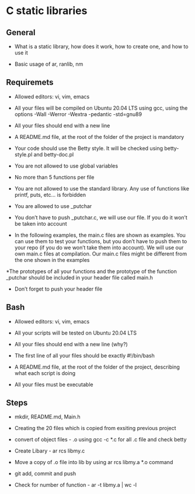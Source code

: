 # C static libraries

## General 

* What is a static library, how does it work, how to create one, and how to use it

* Basic usage of ar, ranlib, nm

## Requiremets

* Allowed editors: vi, vim, emacs

* All your files will be compiled on Ubuntu 20.04 LTS using gcc, using the options -Wall -Werror -Wextra -pedantic -std=gnu89

* All your files should end with a new line

* A README.md file, at the root of the folder of the project is mandatory

* Your code should use the Betty style. It will be checked using betty-style.pl and betty-doc.pl

* You are not allowed to use global variables

* No more than 5 functions per file

* You are not allowed to use the standard library. Any use of functions like printf, puts, etc… is forbidden

* You are allowed to use _putchar

* You don’t have to push _putchar.c, we will use our file. If you do it won’t be taken into account

* In the following examples, the main.c files are shown as examples. You can use them to test your functions, but you don’t have to push them to your repo (if you do we won’t take them into account). We will use our own main.c files at compilation. Our main.c files might be different from the one shown in the examples

*The prototypes of all your functions and the prototype of the function _putchar should be included in your header file called main.h

* Don’t forget to push your header file

## Bash

* Allowed editors: vi, vim, emacs

* All your scripts will be tested on Ubuntu 20.04 LTS

* All your files should end with a new line (why?)

* The first line of all your files should be exactly #!/bin/bash

* A README.md file, at the root of the folder of the project, describing what each script is doing

* All your files must be executable

## Steps

*  mkdir, README.md, Main.h

* Creating the 20 files which is copied from exsiting previous project

* convert of object files - .o using gcc -c *.c for all .c file and check betty

* Create Libary - ar rcs libmy.c

* Move a copy of .o file into lib by using ar rcs libmy.a *.o command

* git add, commit and push

* Check for number of function - ar -t libmy.a | wc -l
